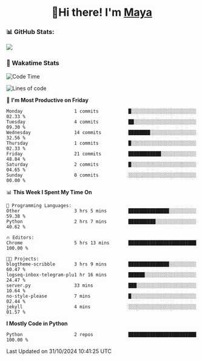  <h1 align="center">👋Hi there! I'm <a href="https://liumyblog.cn">Maya</a></h1>

### 📊 GitHub Stats:
<p href="https://github.com/anuraghazra/github-readme-stats">
<img align="left" src="https://github-readme-stats.vercel.app/api?username=liumy-lay&show_icons=true&title_color=ffffff&icon_color=ffffff&text_color=ffffff&bg_color=D80835&hide_title=true" />
</p>
<br clear="left"/>

### 🚀 Wakatime Stats
<!--START_SECTION:waka-->
![Code Time](http://img.shields.io/badge/Code%20Time-110%20hrs%2053%20mins-blue)

![Lines of code](https://img.shields.io/badge/From%20Hello%20World%20I%27ve%20Written-0%20lines%20of%20code-blue)

📅 **I'm Most Productive on Friday** 

```text
Monday                   1 commits           █░░░░░░░░░░░░░░░░░░░░░░░░   02.33 % 
Tuesday                  4 commits           ██░░░░░░░░░░░░░░░░░░░░░░░   09.30 % 
Wednesday                14 commits          ████████░░░░░░░░░░░░░░░░░   32.56 % 
Thursday                 1 commits           █░░░░░░░░░░░░░░░░░░░░░░░░   02.33 % 
Friday                   21 commits          ████████████░░░░░░░░░░░░░   48.84 % 
Saturday                 2 commits           █░░░░░░░░░░░░░░░░░░░░░░░░   04.65 % 
Sunday                   0 commits           ░░░░░░░░░░░░░░░░░░░░░░░░░   00.00 % 
```


📊 **This Week I Spent My Time On** 

```text
💬 Programming Languages: 
Other                    3 hrs 5 mins        ███████████████░░░░░░░░░░   59.38 % 
Python                   2 hrs 7 mins        ██████████░░░░░░░░░░░░░░░   40.62 % 

🔥 Editors: 
Chrome                   5 hrs 13 mins       █████████████████████████   100.00 % 

🐱‍💻 Projects: 
blogtheme-scribble       3 hrs 9 mins        ███████████████░░░░░░░░░░   60.47 % 
logseq-inbox-telegram-plu1 hr 16 mins        ██████░░░░░░░░░░░░░░░░░░░   24.47 % 
server.py                33 mins             ███░░░░░░░░░░░░░░░░░░░░░░   10.64 % 
no-style-please          7 mins              █░░░░░░░░░░░░░░░░░░░░░░░░   02.44 % 
jekyll                   4 mins              ░░░░░░░░░░░░░░░░░░░░░░░░░   01.57 % 
```

**I Mostly Code in Python** 

```text
Python                   2 repos             █████████████████████████   100.00 % 
```




 Last Updated on 31/10/2024 10:41:25 UTC
<!--END_SECTION:waka-->
